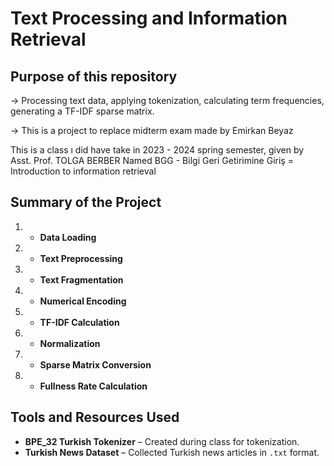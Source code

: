 # Text Processing and Information Retrieval

## Purpose of this repository 
-> Processing text data, applying tokenization, calculating term frequencies, generating a TF-IDF sparse matrix.

-> This is a project to replace midterm exam made by Emirkan Beyaz

This is a class ı did have take in 2023 - 2024 spring semester, given by Asst. Prof. TOLGA BERBER
Named BGG - Bilgi Geri Getirimine Giriş = Introduction to information retrieval

## Summary of the Project
1. - **Data Loading**
2. - **Text Preprocessing**
3. - **Text Fragmentation**
4. - **Numerical Encoding**
5. - **TF-IDF Calculation**
6. - **Normalization**
7. - **Sparse Matrix Conversion**
8. - **Fullness Rate Calculation**

## Tools and Resources Used
- **BPE_32 Turkish Tokenizer** – Created during class for tokenization.
- **Turkish News Dataset** – Collected Turkish news articles in `.txt` format.
